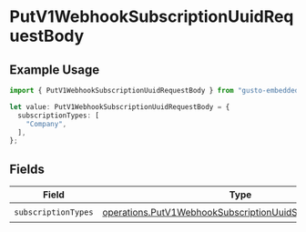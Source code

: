 # PutV1WebhookSubscriptionUuidRequestBody

## Example Usage

```typescript
import { PutV1WebhookSubscriptionUuidRequestBody } from "gusto-embedded/models/operations";

let value: PutV1WebhookSubscriptionUuidRequestBody = {
  subscriptionTypes: [
    "Company",
  ],
};
```

## Fields

| Field                                                                                                                                  | Type                                                                                                                                   | Required                                                                                                                               | Description                                                                                                                            |
| -------------------------------------------------------------------------------------------------------------------------------------- | -------------------------------------------------------------------------------------------------------------------------------------- | -------------------------------------------------------------------------------------------------------------------------------------- | -------------------------------------------------------------------------------------------------------------------------------------- |
| `subscriptionTypes`                                                                                                                    | [operations.PutV1WebhookSubscriptionUuidSubscriptionTypes](../../models/operations/putv1webhooksubscriptionuuidsubscriptiontypes.md)[] | :heavy_check_mark:                                                                                                                     | N/A                                                                                                                                    |
